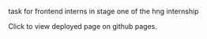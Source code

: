 
task for frontend interns in stage one of the hng internship

Click to view deployed page on github pages.